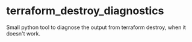 # terraform_destroy_diagnostics
Small python tool to diagnose the output from terraform destroy, when it doesn't work.
